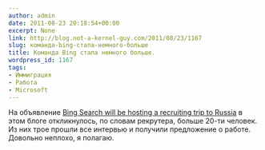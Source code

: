 ```yaml
---
author: admin
date: 2011-08-23 20:18:54+00:00
excerpt: None
link: http://blog.not-a-kernel-guy.com/2011/08/23/1167
slug: команда-bing-стала-немного-больше
title: Команда Bing стала немного больше.
wordpress_id: 1167
tags:
- Иммиграция
- Работа
- Microsoft
---
```


На объявление [Bing Search will be hosting a recruiting trip to Russia](http://blog.not-a-kernel-guy.com/2011/06/22/1109) в этом блоге откликнулось, по словам рекрутера, больше 20-ти человек. Из них трое прошли все интервью и получили предложение о работе. Довольно неплохо, я полагаю.
